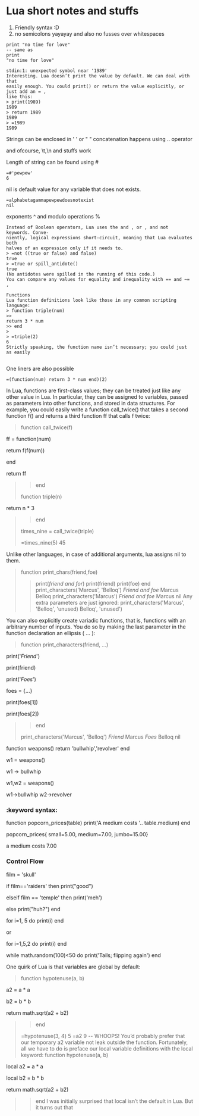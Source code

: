 # Lua short notes and stuffs

1. Friendly syntax :D
2. no semicolons yayayay and also no fusses over whitespaces

```
print "no time for love"
-- same as
print 
"no time for love"
```

```
stdin:1: unexpected symbol near '1989'
Interesting. Lua doesn’t print the value by default. We can deal with that
easily enough. You could print() or return the value explicitly, or just add an = ,
like this:
> print(1989)
1989
> return 1989
1989
> =1989
1989
```
Strings can be enclosed in ' ' or " "
concatenation happens using .. operator

and ofcourse, \t,\n and stuffs work

Length of string can be found using # 
```
=#'pewpew'
6
```

nil is default value for any variable that does not exists.

```
=alphabetagammapewpewdoesnotexist
nil
```
exponents ^ and modulo operations %
```
Instead of Boolean operators, Lua uses the and , or , and not keywords. Conve-
niently, logical expressions short-circuit, meaning that Lua evaluates both
halves of an expression only if it needs to.
> =not ((true or false) and false)
true
> =true or spill_antidote()
true
(No antidotes were spilled in the running of this code.)
You can compare any values for equality and inequality with == and ~= ,
```


```
Functions
Lua function definitions look like those in any common scripting language:
> function triple(num)
>>
return 3 * num
>> end
>
> =triple(2)
6
Strictly speaking, the function name isn’t necessary; you could just as easily


```
One liners are also possible

```
=(function(num) return 3 * num end)(2)
```
In Lua, functions are first-class values; they can be treated just like any other
value in Lua. In particular, they can be assigned to variables, passed as
parameters into other functions, and stored in data structures.
For example, you could easily write a function call_twice() that takes a second
function f() and returns a third function ff that calls f twice:
>
> function call_twice(f)
>>
ff = function(num)
>>
return f(f(num))
>>
end
>>
return ff
>> end
>
> function triple(n)
>>
return n * 3
>> end
>
> times_nine = call_twice(triple)
>
> =times_nine(5)
45

Unlike other languages, in case of additional arguments, lua assigns nil to them. 

> function print_chars(friend,foe)
>> print(*friend and for*)
>> print(friend)
>> print(foe)
>> end
> print_characters('Marcus', 'Belloq')
*Friend and foe*
Marcus
Belloq
> print_characters('Marcus')
*Friend and foe*
Marcus
nil
Any extra parameters are just ignored:
> print_characters('Marcus', 'Belloq', 'unused)
Belloq', 'unused')


You can also explicitly create variadic functions, that is, functions with an
arbitrary number of inputs. You do so by making the last parameter in the
function declaration an ellipsis ( ... ):
> function print_characters(friend, ...)
>>
print('*Friend*')
>>
print(friend)
>>
>>
print('*Foes*')
>>
foes = {...}
>>
print(foes[1])
>>
print(foes[2])
>> end
>
> print_characters('Marcus', 'Belloq')
*Friend*
Marcus
*Foes*
Belloq
nil

function weapons()
  return 'bullwhip','revolver'
end

w1 = weapons()


w1 -> bullwhip

w1,w2 = weapons() 

w1->bullwhip
w2->revolver

### :keyword syntax:

function popcorn_prices(table)
    print('A medium costs '.. table.medium)
end

popcorn_prices{
        small=5.00,
        medium=7.00,
        jumbo=15.00}

a medium costs 7.00

### Control Flow

film = 'skull'

if film=='raiders' then
    print("good")

elseif film == 'temple' then 
    print('meh')

else
    print("huh?")
end

for i=1, 5 do
  print(i)
end

or 

for i=1,5,2 do
  print(i)
end

while math.random(100)<50 do
  print('Tails; flipping again')
end


One quirk of Lua is that variables are global by default:
> function hypotenuse(a, b)
>>
a2 = a * a
>>
b2 = b * b
>>
return math.sqrt(a2 + b2)
>> end
>
> =hypotenuse(3, 4)
5
> =a2
9 -- WHOOPS!
You’d probably prefer that our temporary a2 variable not leak outside the
function. Fortunately, all we have to do is preface our local variable definitions
with the local keyword:
> function hypotenuse(a, b)
>>
local a2 = a * a
>>
local b2 = b * b
>>
return math.sqrt(a2 + b2)
>> end
I was initially surprised that local isn’t the default in Lua. But it turns out that


